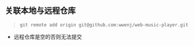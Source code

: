 ## 关联本地与远程仓库

> `git remote add origin git@github.com:wwenj/web-music-player.git`

- 远程仓库是空的否则无法提交

  